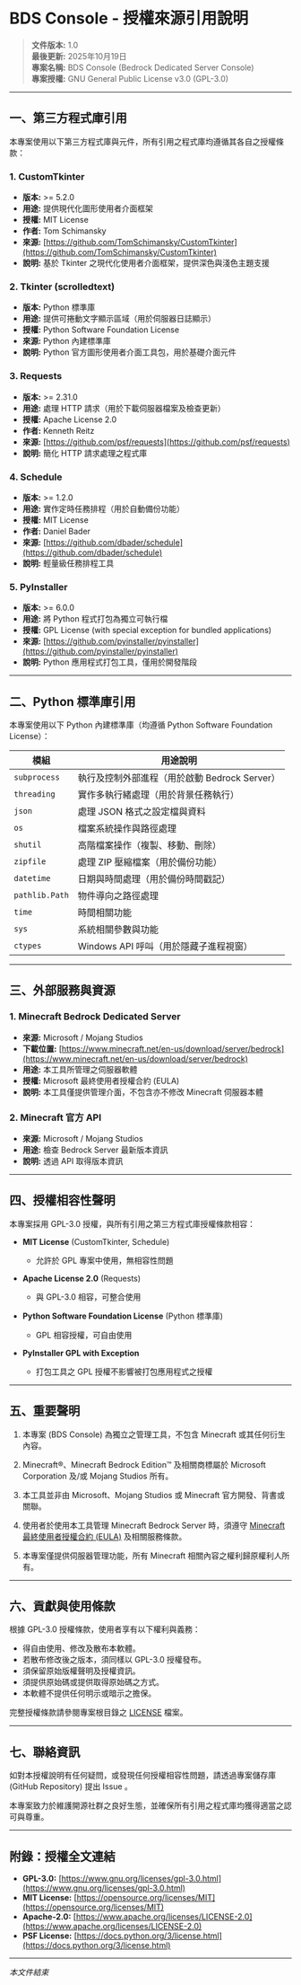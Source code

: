 # BDS Console - 授權來源引用說明

> **文件版本:** 1.0  
> **最後更新:** 2025年10月19日  
> **專案名稱:** BDS Console (Bedrock Dedicated Server Console)  
> **專案授權:** GNU General Public License v3.0 (GPL-3.0)

---

## 一、第三方程式庫引用

本專案使用以下第三方程式庫與元件，所有引用之程式庫均遵循其各自之授權條款：

### 1. CustomTkinter

- **版本:** >= 5.2.0
- **用途:** 提供現代化圖形使用者介面框架
- **授權:** MIT License
- **作者:** Tom Schimansky
- **來源:** [https://github.com/TomSchimansky/CustomTkinter](https://github.com/TomSchimansky/CustomTkinter)
- **說明:** 基於 Tkinter 之現代化使用者介面框架，提供深色與淺色主題支援

### 2. Tkinter (scrolledtext)

- **版本:** Python 標準庫
- **用途:** 提供可捲動文字顯示區域（用於伺服器日誌顯示）
- **授權:** Python Software Foundation License
- **來源:** Python 內建標準庫
- **說明:** Python 官方圖形使用者介面工具包，用於基礎介面元件

### 3. Requests

- **版本:** >= 2.31.0
- **用途:** 處理 HTTP 請求（用於下載伺服器檔案及檢查更新）
- **授權:** Apache License 2.0
- **作者:** Kenneth Reitz
- **來源:** [https://github.com/psf/requests](https://github.com/psf/requests)
- **說明:** 簡化 HTTP 請求處理之程式庫

### 4. Schedule

- **版本:** >= 1.2.0
- **用途:** 實作定時任務排程（用於自動備份功能）
- **授權:** MIT License
- **作者:** Daniel Bader
- **來源:** [https://github.com/dbader/schedule](https://github.com/dbader/schedule)
- **說明:** 輕量級任務排程工具

### 5. PyInstaller

- **版本:** >= 6.0.0
- **用途:** 將 Python 程式打包為獨立可執行檔
- **授權:** GPL License (with special exception for bundled applications)
- **來源:** [https://github.com/pyinstaller/pyinstaller](https://github.com/pyinstaller/pyinstaller)
- **說明:** Python 應用程式打包工具，僅用於開發階段

---

## 二、Python 標準庫引用

本專案使用以下 Python 內建標準庫（均遵循 Python Software Foundation License）：

| 模組 | 用途說明 |
|------|---------|
| `subprocess` | 執行及控制外部進程（用於啟動 Bedrock Server） |
| `threading` | 實作多執行緒處理（用於背景任務執行） |
| `json` | 處理 JSON 格式之設定檔與資料 |
| `os` | 檔案系統操作與路徑處理 |
| `shutil` | 高階檔案操作（複製、移動、刪除） |
| `zipfile` | 處理 ZIP 壓縮檔案（用於備份功能） |
| `datetime` | 日期與時間處理（用於備份時間戳記） |
| `pathlib.Path` | 物件導向之路徑處理 |
| `time` | 時間相關功能 |
| `sys` | 系統相關參數與功能 |
| `ctypes` | Windows API 呼叫（用於隱藏子進程視窗） |

---

## 三、外部服務與資源

### 1. Minecraft Bedrock Dedicated Server

- **來源:** Microsoft / Mojang Studios
- **下載位置:** [https://www.minecraft.net/en-us/download/server/bedrock](https://www.minecraft.net/en-us/download/server/bedrock)
- **用途:** 本工具所管理之伺服器軟體
- **授權:** Microsoft 最終使用者授權合約 (EULA)
- **說明:** 本工具僅提供管理介面，不包含亦不修改 Minecraft 伺服器本體

### 2. Minecraft 官方 API

- **來源:** Microsoft / Mojang Studios
- **用途:** 檢查 Bedrock Server 最新版本資訊
- **說明:** 透過 API 取得版本資訊

---

## 四、授權相容性聲明

本專案採用 GPL-3.0 授權，與所有引用之第三方程式庫授權條款相容：

- **MIT License** (CustomTkinter, Schedule)
  - 允許於 GPL 專案中使用，無相容性問題

- **Apache License 2.0** (Requests)
  - 與 GPL-3.0 相容，可整合使用

- **Python Software Foundation License** (Python 標準庫)
  - GPL 相容授權，可自由使用

- **PyInstaller GPL with Exception**
  - 打包工具之 GPL 授權不影響被打包應用程式之授權

---

## 五、重要聲明

1. 本專案 (BDS Console) 為獨立之管理工具，不包含 Minecraft 或其任何衍生內容。

2. Minecraft®、Minecraft Bedrock Edition™ 及相關商標屬於 Microsoft Corporation 及/或 Mojang Studios 所有。

3. 本工具並非由 Microsoft、Mojang Studios 或 Minecraft 官方開發、背書或關聯。

4. 使用者於使用本工具管理 Minecraft Bedrock Server 時，須遵守 [Minecraft 最終使用者授權合約 (EULA)](https://www.minecraft.net/eula) 及相關服務條款。

5. 本專案僅提供伺服器管理功能，所有 Minecraft 相關內容之權利歸原權利人所有。

---

## 六、貢獻與使用條款

根據 GPL-3.0 授權條款，使用者享有以下權利與義務：

- 得自由使用、修改及散布本軟體。
- 若散布修改後之版本，須同樣以 GPL-3.0 授權發布。
- 須保留原始版權聲明及授權資訊。
- 須提供原始碼或提供取得原始碼之方式。
- 本軟體不提供任何明示或暗示之擔保。

完整授權條款請參閱專案根目錄之 [LICENSE](LICENSE) 檔案。

---

## 七、聯絡資訊

如對本授權說明有任何疑問，或發現任何授權相容性問題，請透過專案儲存庫 (GitHub Repository) 提出 Issue 。

本專案致力於維護開源社群之良好生態，並確保所有引用之程式庫均獲得適當之認可與尊重。

---

## 附錄：授權全文連結

- **GPL-3.0:** [https://www.gnu.org/licenses/gpl-3.0.html](https://www.gnu.org/licenses/gpl-3.0.html)
- **MIT License:** [https://opensource.org/licenses/MIT](https://opensource.org/licenses/MIT)
- **Apache-2.0:** [https://www.apache.org/licenses/LICENSE-2.0](https://www.apache.org/licenses/LICENSE-2.0)
- **PSF License:** [https://docs.python.org/3/license.html](https://docs.python.org/3/license.html)

---

*本文件結束*


